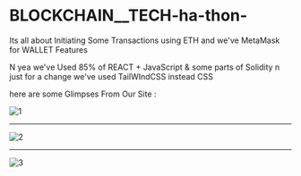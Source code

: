 # BLOCKCHAIN__TECH-ha-thon-
Its all about Initiating Some Transactions using ETH and we've MetaMask for WALLET Features

N yea we've Used 85% of REACT + JavaScript & some parts of Solidity n just for a change we've used TailWIndCSS instead CSS

here are some Glimpses From Our Site :
 
![1](https://user-images.githubusercontent.com/95578571/196540918-dcf496b0-c71d-43ce-94e2-e5ea0a15ba7a.png)


_________________________________________________________________________________________________________________________________________________________________________


![2](https://user-images.githubusercontent.com/95578571/196541084-ea749dd7-6c6a-45d2-a649-b43d3cdff432.png)


_________________________________________________________________________________________________________________________________________________________________________


![3](https://user-images.githubusercontent.com/95578571/196541170-df014d77-46f9-458a-be66-e9e6386bf0d6.png)
